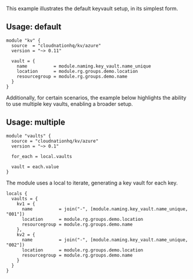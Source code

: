 This example illustrates the default keyvault setup, in its simplest form.

## Usage: default

```hcl
module "kv" {
  source  = "cloudnationhq/kv/azure"
  version = "~> 0.11"

  vault = {
    name          = module.naming.key_vault.name_unique
    location      = module.rg.groups.demo.location
    resourcegroup = module.rg.groups.demo.name
  }
}
```

Additionally, for certain scenarios, the example below highlights the ability to use multiple key vaults, enabling a broader setup.

## Usage: multiple

```hcl
module "vaults" {
  source = "cloudnationhq/kv/azure"
  version = "~> 0.1"

  for_each = local.vaults

  vault = each.value
}
```

The module uses a local to iterate, generating a key vault for each key.


```hcl
locals {
  vaults = {
    kv1 = {
      name          = join("-", [module.naming.key_vault.name_unique, "001"])
      location      = module.rg.groups.demo.location
      resourcegroup = module.rg.groups.demo.name
    },
    kv2 = {
      name          = join("-", [module.naming.key_vault.name_unique, "002"])
      location      = module.rg.groups.demo.location
      resourcegroup = module.rg.groups.demo.name
    }
  }
}
```
